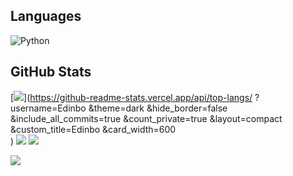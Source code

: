 



## Languages
![Python]([https://img.shields.io/badge/python-3670A0?style=for-the-badge&logo=python&logoColor=ffdd54](https://raw.githubusercontent.com/devicons/devicon/master/icons/python/python-original.svg))

## GitHub Stats
[![](https://github-readme-stats.vercel.app/api?username=Edinbo&theme=dark&hide_border=false&include_all_commits=true&count_private=true)](https://github-readme-stats.vercel.app/api/top-langs/
?username=Edinbo
&theme=dark
&hide_border=false
&include_all_commits=true
&count_private=true
&layout=compact
&custom_title=Edinbo
&card_width=600                     
)
![](https://github-readme-streak-stats.herokuapp.com/?user=Edinbo&theme=dark&hide_border=false)
![](https://github-readme-stats.vercel.app/api/top-langs/?username=Edinbo&theme=dark&hide_border=false&include_all_commits=true&count_private=true&layout=compact)


![](https://github-contributor-stats.vercel.app/api?username=Edinbo&limit=5&theme=dark&combine_all_yearly_contributions=true)
